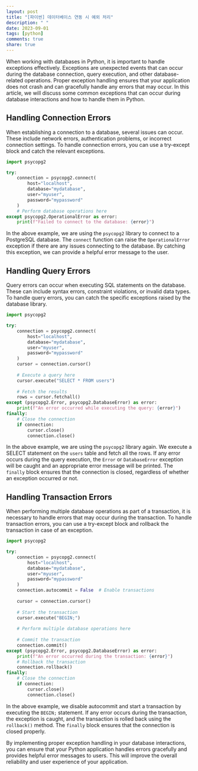 ```yaml
---
layout: post
title: "[파이썬] 데이터베이스 연동 시 예외 처리"
description: " "
date: 2023-09-01
tags: [python]
comments: true
share: true
---
```


When working with databases in Python, it is important to handle exceptions effectively. Exceptions are unexpected events that can occur during the database connection, query execution, and other database-related operations. Proper exception handling ensures that your application does not crash and can gracefully handle any errors that may occur. In this article, we will discuss some common exceptions that can occur during database interactions and how to handle them in Python.

## Handling Connection Errors

When establishing a connection to a database, several issues can occur. These include network errors, authentication problems, or incorrect connection settings. To handle connection errors, you can use a try-except block and catch the relevant exceptions.

```python
import psycopg2

try:
    connection = psycopg2.connect(
        host="localhost",
        database="mydatabase",
        user="myuser",
        password="mypassword"
    )
    # Perform database operations here
except psycopg2.OperationalError as error:
    print(f"Failed to connect to the database: {error}")
```

In the above example, we are using the `psycopg2` library to connect to a PostgreSQL database. The `connect` function can raise the `OperationalError` exception if there are any issues connecting to the database. By catching this exception, we can provide a helpful error message to the user.

## Handling Query Errors

Query errors can occur when executing SQL statements on the database. These can include syntax errors, constraint violations, or invalid data types. To handle query errors, you can catch the specific exceptions raised by the database library.

```python
import psycopg2

try:
    connection = psycopg2.connect(
        host="localhost",
        database="mydatabase",
        user="myuser",
        password="mypassword"
    )
    cursor = connection.cursor()
    
    # Execute a query here
    cursor.execute("SELECT * FROM users")
    
    # Fetch the results
    rows = cursor.fetchall()
except (psycopg2.Error, psycopg2.DatabaseError) as error:
    print(f"An error occurred while executing the query: {error}")
finally:
    # Close the connection
    if connection:
        cursor.close()
        connection.close()
```

In the above example, we are using the `psycopg2` library again. We execute a SELECT statement on the `users` table and fetch all the rows. If any error occurs during the query execution, the `Error` or `DatabaseError` exception will be caught and an appropriate error message will be printed. The `finally` block ensures that the connection is closed, regardless of whether an exception occurred or not.

## Handling Transaction Errors

When performing multiple database operations as part of a transaction, it is necessary to handle errors that may occur during the transaction. To handle transaction errors, you can use a try-except block and rollback the transaction in case of an exception.

```python
import psycopg2

try:
    connection = psycopg2.connect(
        host="localhost",
        database="mydatabase",
        user="myuser",
        password="mypassword"
    )
    connection.autocommit = False  # Enable transactions
    
    cursor = connection.cursor()
    
    # Start the transaction
    cursor.execute("BEGIN;")
    
    # Perform multiple database operations here
    
    # Commit the transaction
    connection.commit()
except (psycopg2.Error, psycopg2.DatabaseError) as error:
    print(f"An error occurred during the transaction: {error}")
    # Rollback the transaction
    connection.rollback()
finally:
    # Close the connection
    if connection:
        cursor.close()
        connection.close()
```

In the above example, we disable autocommit and start a transaction by executing the `BEGIN;` statement. If any error occurs during the transaction, the exception is caught, and the transaction is rolled back using the `rollback()` method. The `finally` block ensures that the connection is closed properly.

By implementing proper exception handling in your database interactions, you can ensure that your Python application handles errors gracefully and provides helpful error messages to users. This will improve the overall reliability and user experience of your application.
